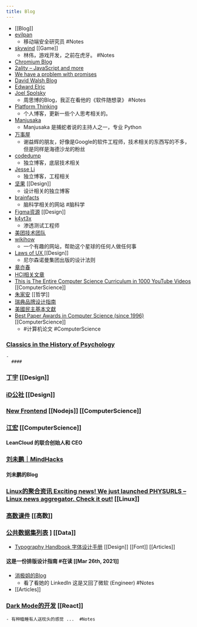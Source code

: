 ```yaml
---
title: Blog
---
```


- [[Blog]]
- [evilpan](https://evilpan.com/)
	- 移动端安全研究员 #Notes
- [skywind](http://www.skywind.me/blog/)  [[Game]]
	- 林伟，游戏开发，之前在虎牙。 #Notes
- [Chromium Blog](https://blog.chromium.org/)
- [2ality – JavaScript and more](https://2ality.com/)
- [We have a problem with promises](https://pouchdb.com/2015/05/18/we-have-a-problem-with-promises.html)
- [David Walsh Blog ](https://davidwalsh.name/)
- [Edward Elric](https://edward40.com/)
- [Joel Spolsky](https://www.joelonsoftware.com/)
	- 周思博的Blog，我正在看他的《软件随想录》 #Notes
- [Platform Thinking](https://pt.plus/)
	- 个人博客，更新一些个人思考相关的。
- [Manjusaka](https://manjusaka.itscoder.com/)
	- Manjusaka 是捕蛇者说的主持人之一，专业 Python
- [万事屋](https://tcya.xyz/)
	- 谢益辉的朋友，好像是Google的软件工程师，技术相关的东西写的不多，但是同样是海德沙龙的粉丝
- [codedump](https://www.codedump.info/)
	- 独立博客，底层技术相关
- [Jesse Li](https://blog.jse.li/)
	- 独立博客，工程相关
- [坚果](https://pandaqr.github.io/) [[Design]]
	- 设计相关的独立博客
- [brainfacts](https://www.brainfacts.org/)
	- 脑科学相关的网站 #脑科学
- [Figma资源](https://figma.cool/) [[Design]]
- [k4yt3x](https://k4yt3x.com/about/)
	- 渗透测试工程师
- [美团技术团队](https://tech.meituan.com/)
- [wikihow](https://zh.wikihow.com/%E9%A6%96%E9%A1%B5)
	- 一个有趣的网站，帮助这个星球的任何人做任何事
- [Laws of UX ](https://lawsofux.com/) [[Design]]
	- 尼尔森诺曼集团出版的设计法则
- [章亦春](https://blog.openresty.com.cn/cn/authors/%E7%AB%A0%E4%BA%A6%E6%98%A5/)
- [HCI相关文章](https://www.douban.com/group/topic/121060767/?dt_dapp=1)
- [This is The Entire Computer Science Curriculum in 1000 YouTube Videos](https://laconicml.com/computer-science-curriculum-youtube-videos/) [[ComputerScience]]
- [朱家安](https://intersection.tw/%E6%88%91%E6%BC%B8%E6%BC%B8%E4%B8%8D%E4%BF%A1%E4%BB%BB-ux-%E7%9A%84%E5%8E%9F%E5%9B%A0-c9ea15dd2ca7) [[哲学]]
- [瑞典品牌设计指南](https://identity.sweden.se/en)
- [美國民主基本文獻](https://web-archive-2017.ait.org.tw/infousa/zhtw/PUBS/BasicReadings/demo.htm)
- [Best Paper Awards in Computer Science (since 1996)](https://jeffhuang.com/best_paper_awards/) [[ComputerScience]]
	- #计算机论文 #ComputerScience
### [Classics in the History of Psychology](http://psychclassics.yorku.ca/topic.htm#cognition)
	-
	  ####
### [丁宇](https://dingyu.me/blog/) [[Design]]
### [iD公社](http://www.hi-id.com/) [[Design]]
### [New Frontend](https://nextfe.com/) [[Nodejs]] [[ComputerScience]]
### [江宏](https://1byte.io/) [[ComputerScience]]
#### LeanCloud 的联合创始人和 CEO
### [刘未鹏｜MindHacks](http://mindhacks.cn/)
#### 刘未鹏的Blog
### [Linux的聚合资讯 Exciting news! We just launched PHYSURLS – Linux news aggregator. Check it out!](https://devurls.com/) [[Linux]]
### [高数课件](http://www.drhuang.com/chinese/science/mathematics/ppt/) [[高数]]
### [公共数据集列表](https://www.freecodecamp.org/news/https-medium-freecodecamp-org-best-free-open-data-sources-anyone-can-use-a65b514b0f2d/) ] [[Data]]
- [Typography Handbook 字体设计手册](https://typographyhandbook.com/#introduction) [[Design]] [[Font]]  [[Articles]]
#### 这是一份排版设计指南 #在读 [[Mar 26th, 2021]]
- [消极姐的Blog](https://www.xiaoji-chen.com/)
	- 看了看她的 LinkedIn 这是又回了微软 (Engineer) #Notes
- [[Articles]]
### [Dark Mode的开发](https://edward40.com/a-guide-to-building-a-personal-website-with-gatsby)  [[React]]
	- 有种瞌睡有人送枕头的感觉 ...  #Notes